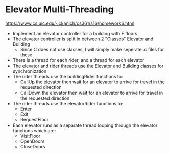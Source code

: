 # Elevator Multi-Threading
https://www.cs.uic.edu/~ckanich/cs361/s16/homework6.html
- Implement an elevator controller for a building with F floors
- The elevator controller is split in between 2 "Classes" Elevator and Building 
	- Since C does not use classes, I will simply make seperate .c files for these
- There is a thread for each rider, and a thread for each elevator
- The elevator and rider threads use the Elevator and Building classes for synchronization
- The rider threads use the buildingRider functions to: 
	- CallUp the elevator then wait for an elevator to arrive for travel in the requested direction
	- CallDown the elevator then wait for an elevator to arrive for travel in the requested direction
- The rider threads use the elevatorRider functions to: 
	- Enter
	- Exit
	- RequestFloor
- Each elevator runs as a separate thread looping through the elevator functions which are: 
	- VisitFloor
	- OpenDoors
	- CloseDoors
	
	
